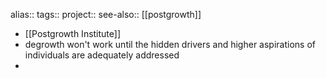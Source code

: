 alias::
tags::
project::
see-also:: [[postgrowth]]

- [[Postgrowth Institute]]
- degrowth won't work until the hidden drivers and higher aspirations of individuals are adequately addressed
-